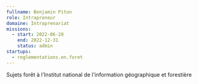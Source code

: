```yaml
---
fullname: Benjamin Piton
role: Intrapreneur
domaine: Intraprenariat
missions:
  - start: 2022-06-28
    end: 2022-12-31
    status: admin
startups: 
  - reglementations.en.foret
---
```


Sujets forêt à l'Institut national de l'information géographique et forestière
